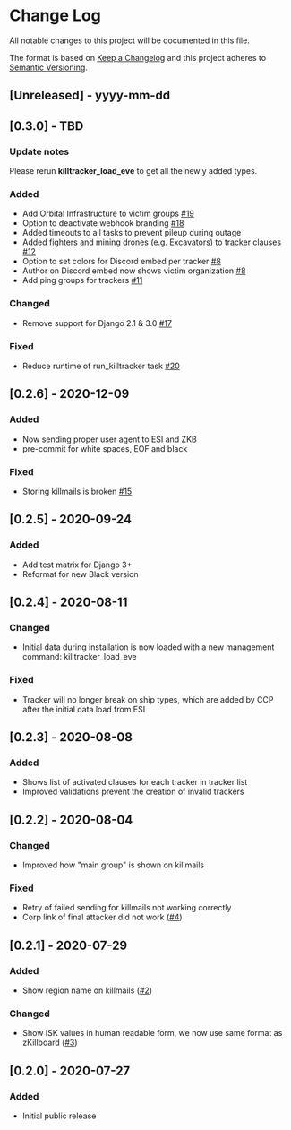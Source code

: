# Change Log

All notable changes to this project will be documented in this file.

The format is based on [Keep a Changelog](http://keepachangelog.com/)
and this project adheres to [Semantic Versioning](http://semver.org/).

## [Unreleased] - yyyy-mm-dd

## [0.3.0] - TBD

### Update notes

Please rerun **killtracker_load_eve** to get all the newly added types.

### Added

- Add Orbital Infrastructure to victim groups [#19](https://gitlab.com/ErikKalkoken/aa-killtracker/-/issues/19)
- Option to deactivate webhook branding [#18](https://gitlab.com/ErikKalkoken/aa-killtracker/-/issues/18)
- Added timeouts to all tasks to prevent pileup during outage
- Added fighters and mining drones (e.g. Excavators) to tracker clauses [#12](https://gitlab.com/ErikKalkoken/aa-killtracker/-/issues/12)
- Option to set colors for Discord embed per tracker [#8](https://gitlab.com/ErikKalkoken/aa-killtracker/-/issues/8)
- Author on Discord embed now shows victim organization [#8](https://gitlab.com/ErikKalkoken/aa-killtracker/-/issues/8)
- Add ping groups for trackers [#11](https://gitlab.com/ErikKalkoken/aa-killtracker/-/issues/11)

### Changed

- Remove support for Django 2.1 & 3.0 [#17](https://gitlab.com/ErikKalkoken/aa-killtracker/-/issues/17)

### Fixed

- Reduce runtime of run_killtracker task [#20](https://gitlab.com/ErikKalkoken/aa-killtracker/-/issues/20)

## [0.2.6] - 2020-12-09

### Added

- Now sending proper user agent to ESI and ZKB
- pre-commit for white spaces, EOF and black

### Fixed

- Storing killmails is broken [#15](https://gitlab.com/ErikKalkoken/aa-killtracker/-/issues/15)

## [0.2.5] - 2020-09-24

### Added

- Add test matrix for Django 3+
- Reformat for new Black version

## [0.2.4] - 2020-08-11

### Changed

- Initial data during installation is now loaded with a new management command: killtracker_load_eve

### Fixed

- Tracker will no longer break on ship types, which are added by CCP after the initial data load from ESI

## [0.2.3] - 2020-08-08

### Added

- Shows list of activated clauses for each tracker in tracker list
- Improved validations prevent the creation of invalid trackers

## [0.2.2] - 2020-08-04

### Changed

- Improved how "main group" is shown on killmails

### Fixed

- Retry of failed sending for killmails not working correctly
- Corp link of final attacker did not work ([#4](https://gitlab.com/ErikKalkoken/aa-killtracker/-/issues/4))

## [0.2.1] - 2020-07-29

### Added

- Show region name on killmails ([#2](https://gitlab.com/ErikKalkoken/aa-killtracker/-/issues/2))

### Changed

- Show ISK values in human readable form, we now use same format as zKillboard ([#3](https://gitlab.com/ErikKalkoken/aa-killtracker/-/issues/3))

## [0.2.0] - 2020-07-27

### Added

- Initial public release
